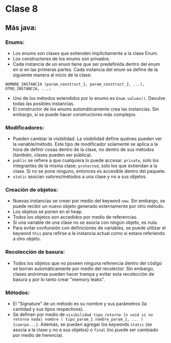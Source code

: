 # Clase 8

## Más java:

### Enums:
- Los enums son clases que extienden implícitamente a la clase Enum.
- Los constructores de los enums son privados.
- Cada instancia de un enum tiene que ser predefinida dentro del enum en sí en las primeras partes. Cada instancia del enum se define de la siguiente manera al inicio de la clase:
```
NOMBRE_INSTANCIA (param_construct_1, param_construct_2, ...), OTRO_INSTANCIA, ...;
```
- Uno de los métodos extendidos por lo enums es `Enum.values()`. Devulve todas las posibles instancias.
- El constructor de los enums automáticamente crea las instancias. Sin embargo, sí se puede hacer constructores más complejos.

### Modificadores:
- Pueden cambiar la visibilidad. La visibilidad define quiénes pueden ver la variable/método. Este tipo de modificador solamente se aplica a la hora de definir cosas dentro de la clase, no dentro de sus métodos (también, clases pueden ser pública).
- `public` se refiere a que cualquiera lo puede accesar. `private`, solo los integrantes de la misma clase; `protected`, solo los que extiendan a la clase. Si no se pone ninguno, entonces es accesible dentro del paquete.
- `static` asocian valores/métodos a una clase y no a sus objetos.
### Creación de objetos:
- Nuevas instancias se crean por medio del keyword `new`. Sin embargo, se puede recibir un nuevo objeto generado externamente por otro método.
- Los objetos se ponen en el heap.
- Todos los objetos son accedidos por medio de referencias.
- Si una variable de una clase no se asocia con ningún objeto, es nula.
- Para evitar confunsión con definiciones de variables, se puede utilizar el keyword `this` para refirse a la instancia actual como si estara referiendo a otro objeto.
### Recolección de basura:
- Todos los objetos que no poseen ninguna referencia dentro del código se borran automáticamente por medio del recolector. Sin embargo, clases anónimas pueden hacer trampa y evitar esta recolección de basura y por lo tanto crear "memory leaks".
### Métodos:
- El "Signature" de un método es su nombre y sus parámetros (la cantidad y sus tipos respectivos).
- Se definen por medio de `visibilidad tipo_retorno [o void si no retorna nada] nombre ( tipo_param_1 nombre_param_1, ... ) {cuerpo...}`. Además, se pueden agregar los keywords `static` (se asocia a la clase y no a sus objetos) o `final` (no puede ser cambiado por medio de herencia).
